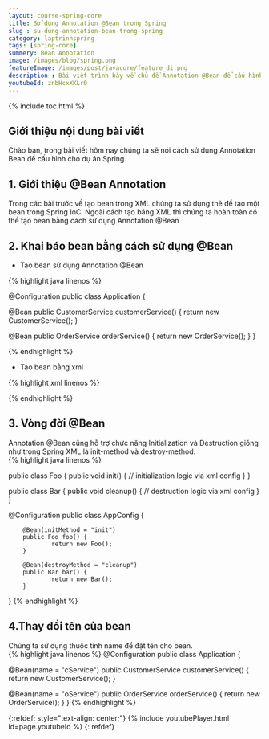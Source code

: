 ```yaml
---
layout: course-spring-core
title: Sử dụng Annotation @Bean trong Spring
slug : su-dung-annotation-bean-trong-spring
category: laptrinhspring
tags: [spring-core]
summery: Bean Annotation
image: /images/blog/spring.png
featureImage: /images/post/javacore/feature_di.png
description : Bài viết trình bày về chủ đề Annotation @Bean để cấu hình cho dự án Spring. Qua những chia sẻ trong bài viết, người đọc sẽ lần lượt được giới thiệu tổng quan về @Bean Annotation và hướng dẫn cách khai báo bean bằng cách sử dụng @Bean trong Spring. Ngoài ra được tìm hiểu về Vòng đời @Bean trong lập trình Spring và được hướng dẫn cách thực hiện để thay đổi tên của một bean. Cùng với đó là những ví dụ minh hoạ kèm theo cho mỗi phần giúp người đọc tham khảo để áp dụng vào thực hành hiệu quả hơn.
youtubeId: znbHcxXKLr0
---
```


{% include toc.html %}

## **Giới thiệu nội dung bài viết**

Chào bạn, trong bài viết hôm nay chúng ta sẽ nói cách sử dụng Annotation Bean để cấu hình cho dự án Spring.
 
## **1. Giới thiệu @Bean Annotation**

Trong các bài trước về tạo bean trong XML chúng ta sử dụng thẻ <bean /> để tạo một bean trong Spring IoC. Ngoài cách tạo bằng XML thì chúng ta hoàn toàn có thể tạo bean bằng cách sử dụng Annotation @Bean

## **2. Khai báo bean bằng cách sử dụng @Bean**


- Tạo bean sử dụng Annotation @Bean

{% highlight java linenos %}

@Configuration
public class Application {

 @Bean
 public CustomerService customerService() {
  return new CustomerService();
 }
 
 @Bean
 public OrderService orderService() {
  return new OrderService();
 }
}

{% endhighlight %}

- Tạo bean bằng xml

{% highlight xml linenos %}

<beans>
        <bean id="customerService" class="com.companyname.projectname.CustomerService"/>
        <bean id="orderService" class="com.companyname.projectname.OrderService"/>
</beans>

{% endhighlight %}

## **3. Vòng đời @Bean**

Annotation @Bean cũng hỗ trợ chức năng Initialization và Destruction giống như trong Spring XML là init-method và destroy-method.
<br>
{% highlight java linenos %}

public class Foo {
        public void init() {
                // initialization logic via xml config
        }
}

public class Bar {
        public void cleanup() {
                // destruction logic via xml config
        }
}

@Configuration
public class AppConfig {

        @Bean(initMethod = "init")
        public Foo foo() {
                return new Foo();
        }

        @Bean(destroyMethod = "cleanup")
        public Bar bar() {
                return new Bar();
        }

}
{% endhighlight %}

## **4.Thay đổi tên của bean**

Chúng ta sử dụng thuộc tính name để đặt tên cho bean.
<br>
{% highlight java linenos %}
@Configuration
public class Application {

 @Bean(name = "cService")
 public CustomerService customerService() {
  return new CustomerService();
 }
 
 @Bean(name = "oService")
 public OrderService orderService() {
  return new OrderService();
 }
}
{% endhighlight %}

{:refdef: style="text-align: center;"}
{% include youtubePlayer.html id=page.youtubeId %}
{: refdef}
















